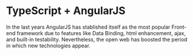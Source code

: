 # TypeScript + AngularJS

In the last years AngularJS has stablished itself as the most popular Front-end framework due to features like Data Binding, html enhancement, ajax, and built-in testability. Nevertheless, the open web has boosted the period in which new technologies appear.